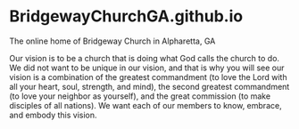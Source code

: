 # BridgewayChurchGA.github.io

The online home of Bridgeway Church in Alpharetta, GA

Our vision is to be a church that is doing what God calls the church to do. We did not want to be unique in our vision, and that is why you will see our vision is a combination of the greatest commandment (to love the Lord with all your heart, soul, strength, and mind), the second greatest commandment (to love your neighbor as yourself), and the great commission (to make disciples of all nations). We want each of our members to know, embrace, and embody this vision.
